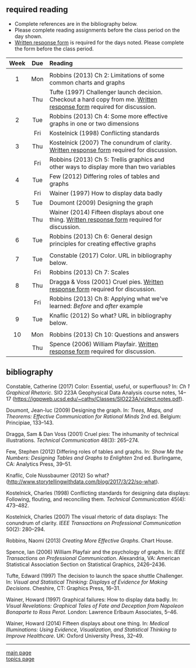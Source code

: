 
required reading
----------------

-   Complete references are in the bibliography below.
-   Please complete reading assignments before the class period on the day shown.
-   [Written response form](cm/read-01_reading-response-form.pdf) is required for the days noted. Please complete the form before the class period.

<table style="width:96%;">
<colgroup>
<col width="9%" />
<col width="9%" />
<col width="76%" />
</colgroup>
<thead>
<tr class="header">
<th align="center">Week</th>
<th align="center">Due</th>
<th align="left">Reading</th>
</tr>
</thead>
<tbody>
<tr class="odd">
<td align="center"></td>
<td align="center"></td>
<td align="left"></td>
</tr>
<tr class="even">
<td align="center">1</td>
<td align="center">Mon</td>
<td align="left"><span class="citation">Robbins (2013)</span> Ch 2: Limitations of some common charts and graphs</td>
</tr>
<tr class="odd">
<td align="center"></td>
<td align="center">Thu</td>
<td align="left"><span class="citation">Tufte (1997)</span> Challenger launch decision. Checkout a hard copy from me. <a href="cm/read-01_reading-response-form.pdf">Written response form</a> required for discussion.</td>
</tr>
<tr class="even">
<td align="center">2</td>
<td align="center">Tue</td>
<td align="left"><span class="citation">Robbins (2013)</span> Ch 4: Some more effective graphs in one or two dimensions</td>
</tr>
<tr class="odd">
<td align="center"></td>
<td align="center">Fri</td>
<td align="left"><span class="citation">Kostelnick (1998)</span> Conflicting standards</td>
</tr>
<tr class="even">
<td align="center">3</td>
<td align="center">Thu</td>
<td align="left"><span class="citation">Kostelnick (2007)</span> The conundrum of clarity. <a href="cm/read-01_reading-response-form.pdf">Written response form</a> required for discussion.</td>
</tr>
<tr class="odd">
<td align="center"></td>
<td align="center">Fri</td>
<td align="left"><span class="citation">Robbins (2013)</span> Ch 5: Trellis graphics and other ways to display more than two variables</td>
</tr>
<tr class="even">
<td align="center">4</td>
<td align="center">Tue</td>
<td align="left"><span class="citation">Few (2012)</span> Differing roles of tables and graphs</td>
</tr>
<tr class="odd">
<td align="center"></td>
<td align="center">Fri</td>
<td align="left"><span class="citation">Wainer (1997)</span> How to display data badly</td>
</tr>
<tr class="even">
<td align="center">5</td>
<td align="center">Tue</td>
<td align="left"><span class="citation">Doumont (2009)</span> Designing the graph</td>
</tr>
<tr class="odd">
<td align="center"></td>
<td align="center">Thu</td>
<td align="left"><span class="citation">Wainer (2014)</span> Fifteen displays about one thing. <a href="cm/read-01_reading-response-form.pdf">Written response form</a> required for discussion.</td>
</tr>
<tr class="even">
<td align="center">6</td>
<td align="center">Tue</td>
<td align="left"><span class="citation">Robbins (2013)</span> Ch 6: General design principles for creating effective graphs</td>
</tr>
<tr class="odd">
<td align="center"></td>
<td align="center"></td>
<td align="left"></td>
</tr>
<tr class="even">
<td align="center">7</td>
<td align="center">Tue</td>
<td align="left"><span class="citation">Constable (2017)</span> Color. URL in bibliography below.</td>
</tr>
<tr class="odd">
<td align="center"></td>
<td align="center">Fri</td>
<td align="left"><span class="citation">Robbins (2013)</span> Ch 7: Scales</td>
</tr>
<tr class="even">
<td align="center">8</td>
<td align="center">Thu</td>
<td align="left"><span class="citation">Dragga &amp; Voss (2001)</span> Cruel pies. <a href="cm/read-01_reading-response-form.pdf">Written response form</a> required for discussion.</td>
</tr>
<tr class="odd">
<td align="center"></td>
<td align="center">Fri</td>
<td align="left"><span class="citation">Robbins (2013)</span> Ch 8: Applying what we've learned: <em>Before</em> and <em>after</em> example</td>
</tr>
<tr class="even">
<td align="center">9</td>
<td align="center">Tue</td>
<td align="left"><span class="citation">Knaflic (2012)</span> So what? URL in bibliography below.</td>
</tr>
<tr class="odd">
<td align="center"></td>
<td align="center"></td>
<td align="left"></td>
</tr>
<tr class="even">
<td align="center">10</td>
<td align="center">Mon</td>
<td align="left"><span class="citation">Robbins (2013)</span> Ch 10: Questions and answers</td>
</tr>
<tr class="odd">
<td align="center"></td>
<td align="center">Thu</td>
<td align="left"><span class="citation">Spence (2006)</span> William Playfair. <a href="cm/read-01_reading-response-form.pdf">Written response form</a> required for discussion.</td>
</tr>
</tbody>
</table>

bibliography
------------

Constable, Catherine (2017) Color: Essential, useful, or superfluous? In: *Ch 1 Graphical Rhetoric*. SIO 223A Geophysical Data Analysis course notes, 14–17 (<https://igppweb.ucsd.edu/~cathy/Classes/SIO223A/vizlect.notes.pdf>).

Doumont, Jean-luc (2009) Designing the graph. In: *Trees, Maps, and Theorems: Effective Communication for Rational Minds* 2nd ed. Belgium: Principiae, 133–143.

Dragga, Sam & Dan Voss (2001) Cruel pies: The inhumanity of technical illustrations. *Technical Communication* 48(3): 265–274.

Few, Stephen (2012) Differing roles of tables and graphs. In: *Show Me the Numbers: Designing Tables and Graphs to Enlighten* 2nd ed. Burlingame, CA: Analytics Press, 39–51.

Knaflic, Cole Nussbaumer (2012) So what? (<http://www.storytellingwithdata.com/blog/2017/3/22/so-what>).

Kostelnick, Charles (1998) Conflicting standards for designing data displays: Following, flouting, and reconciling them. *Technical Communication* 45(4): 473–482.

Kostelnick, Charles (2007) The visual rhetoric of data displays: The conundrum of clarity. *IEEE Transactions on Professional Communication* 50(2): 280–294.

Robbins, Naomi (2013) *Creating More Effective Graphs*. Chart House.

Spence, Ian (2006) William Playfair and the psychology of graphs. In: *IEEE Transactions on Professional Communication*. Alexandria, VA: American Statistical Association Section on Statistical Graphics, 2426–2436.

Tufte, Edward (1997) The decision to launch the space shuttle Challenger. In: *Visual and Statistical Thinking: Displays of Evidence for Making Decisions*. Cheshire, CT: Graphics Press, 16–31.

Wainer, Howard (1997) Graphical failures: How to display data badly. In: *Visual Revelations: Graphical Tales of Fate and Deception from Napoleon Bonaparte to Ross Perot*. London: Lawrence Erlbaum Associates, 5–46.

Wainer, Howard (2014) Fifteen displays about one thing. In: *Medical Illuminations: Using Evidence, Visualization, and Statistical Thinking to Improve Healthcare*. UK: Oxford University Press, 32–49.

------------------------------------------------------------------------

[main page](../README.md)<br> [topics page](README-by-topic.md)
